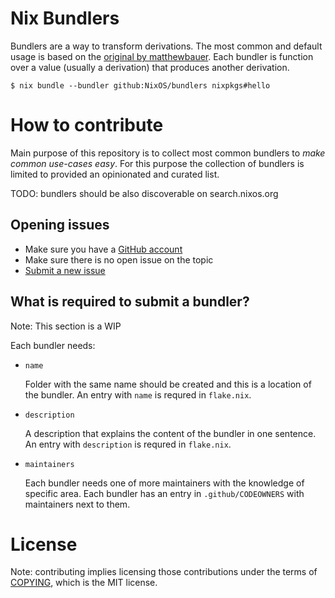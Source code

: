 # Nix Bundlers

Bundlers are a way to transform derivations. The most common and default usage is based on the [original by matthewbauer](https://github.com/matthewbauer/nix-bundle). Each bundler is function over a value (usually a derivation) that produces another derivation.

```console
$ nix bundle --bundler github:NixOS/bundlers nixpkgs#hello
```

# How to contribute

Main purpose of this repository is to collect most common bundlers to *make
common use-cases easy*. For this purpose the collection of bundlers is limited
to provided an opinionated and curated list.

TODO: bundlers should be also discoverable on search.nixos.org

## Opening issues

* Make sure you have a [GitHub account](https://github.com/signup/free)
* Make sure there is no open issue on the topic
* [Submit a new issue](https://github.com/NixOS/templates/issues/new)


## What is required to submit a bundler?

Note: This section is a WIP

Each bundler needs:

- `name`

  Folder with the same name should be created and this is a location of the
  bundler. An entry with `name` is requred in `flake.nix`.

- `description`

  A description that explains the content of the bundler in one sentence. An
  entry with `description` is requred in `flake.nix`.

- `maintainers`

  Each bundler needs one of more maintainers with the knowledge of specific
  area. Each bundler has an entry in `.github/CODEOWNERS` with maintainers
  next to them.

# License

Note: contributing implies licensing those contributions
under the terms of [COPYING](COPYING), which is the MIT license.
